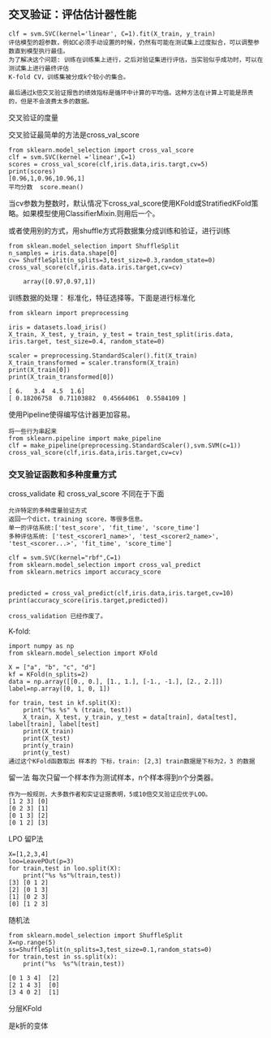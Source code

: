 ## 交叉验证：评估估计器性能

    clf = svm.SVC(kernel='linear', C=1).fit(X_train, y_train)
    评估模型的超参数，例如C必须手动设置的时候，仍然有可能在测试集上过度拟合，可以调整参数直到模型执行最佳。
    为了解决这个问题: 训练在训练集上进行，之后对验证集进行评估，当实验似乎成功时，可以在测试集上进行最终评估
    K-fold CV，训练集被分成k个较小的集合。
    
    最后通过k倍交叉验证报告的绩效指标是循环中计算的平均值。这种方法在计算上可能是昂贵的，但是不会浪费太多的数据。
    
交叉验证的度量

交叉验证最简单的方法是cross_val_score

    from sklearn.model_selection import cross_val_score
    clf = svm.SVC(kernel ='linear',C=1)
    scores = cross_val_score(clf,iris.data,iris.targt,cv=5)
    print(scores)
    [0.96,1,0.96,10.96,1]
    平均分数  score.mean()

当cv参数为整数时，默认情况下cross_val_score使用KFold或StratifiedKFold策略。如果模型使用ClassifierMixin.则用后一个。

或者使用别的方式，用shuffle方式将数据集分成训练和验证，进行训练

    from sklean.model_selection import ShuffleSplit
    n_samples = iris.data.shape[0]
    cv= ShuffleSplit(n_splits=3,test_size=0.3,random_state=0)
    cross_val_score(clf,iris.data.iris.target,cv=cv)
    
        array([0.97,0.97,1])
        
训练数据的处理： 标准化，特征选择等。下面是进行标准化

    from sklearn import preprocessing

    iris = datasets.load_iris()
    X_train, X_test, y_train, y_test = train_test_split(iris.data, iris.target, test_size=0.4, random_state=0)

    scaler = preprocessing.StandardScaler().fit(X_train)
    X_train_transformed = scaler.transform(X_train)
    print(X_train[0])
    print(X_train_transformed[0])
    
    [ 6.   3.4  4.5  1.6]
    [ 0.18206758  0.71103882  0.45664061  0.5584109 ]
    
使用Pipeline使得编写估计器更加容易。

    将一些行为串起来
    from sklearn.pipeline import make_pipeline
    clf = make_pipeline(preprocessing.StandardScaler(),svm.SVM(c=1))
    cross_val_score(clf,iris.data,iris.target,cv=cv)
    
### 交叉验证函数和多种度量方式
cross_validate 和 cross_val_score 不同在于下面
    
    允许特定的多种度量验证方式
    返回一个dict，training score，等很多信息。
    单一的评估系统:['test_score', 'fit_time', 'score_time']
    多种评估系统: ['test_<scorer1_name>', 'test_<scorer2_name>', 'test_<scorer...>', 'fit_time', 'score_time']
    
    clf = svm.SVC(kernel="rbf",C=1)
    from sklearn.model_selection import cross_val_predict
    from sklearn.metrics import accuracy_score


    predicted = cross_val_predict(clf,iris.data,iris.target,cv=10)
    print(accuracy_score(iris.target,predicted))
    
    cross_validation 已经作废了。
    

K-fold:

    import numpy as np
    from sklearn.model_selection import KFold

    X = ["a", "b", "c", "d"]
    kf = KFold(n_splits=2)
    data = np.array([[0., 0.], [1., 1.], [-1., -1.], [2., 2.]])
    label=np.array([0, 1, 0, 1])

    for train, test in kf.split(X):
        print("%s %s" % (train, test))
        X_train, X_test, y_train, y_test = data[train], data[test], label[train], label[test]
        print(X_train)
        print(X_test)
        print(y_train)
        print(y_test)
    通过这个KFold函数取出 样本的 下标，train: [2,3] train数据是下标为2，3 的数据


留一法  每次只留一个样本作为测试样本，n个样本得到n个分类器。

    作为一般规则，大多数作者和实证证据表明，5或10倍交叉验证应优于LOO。
    [1 2 3] [0]
    [0 2 3] [1]
    [0 1 3] [2]
    [0 1 2] [3]
    
LPO 留P法

    X=[1,2,3,4]
    loo=LeavePOut(p=3)
    for train,test in loo.split(X):
        print("%s %s"%(train,test))
    [3] [0 1 2]
    [2] [0 1 3]
    [1] [0 2 3]
    [0] [1 2 3]
    

随机法
    
    from sklearn.model_selection import ShuffleSplit
    X=np.range(5)
    ss=ShuffleSplit(n_splits=3,test_size=0.1,random_stats=0)
    for train,test in ss.split(x):
        print("%s  %s"%(train,test))
    
    [0 1 3 4]  [2]
    [2 1 4 3]  [0]
    [3 4 0 2]  [1]
    
分层KFold

是k折的变体
    